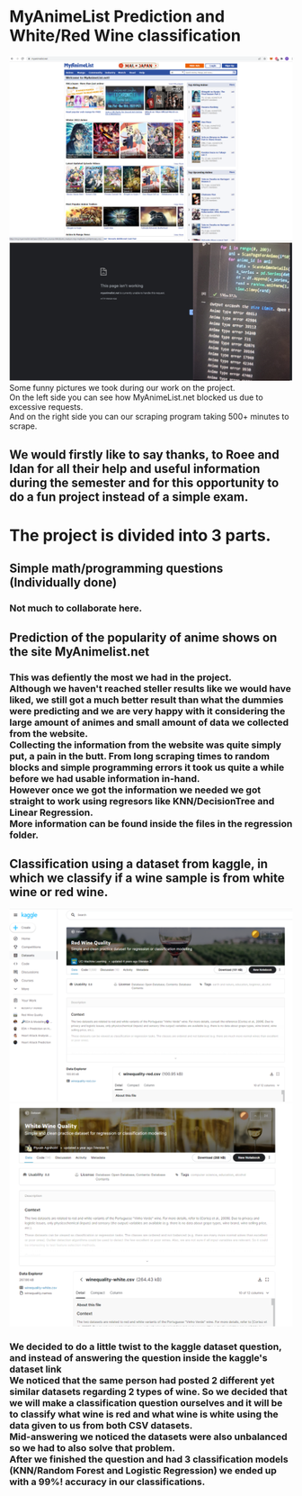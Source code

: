 # MyAnimeList Prediction and White/Red Wine classification
![plot](https://github.com/TamirIsCool/DataScIntro/blob/main/photos/mal_pic.PNG)
![plot](https://github.com/TamirIsCool/DataScIntro/blob/main/photos/mal_dead.PNG)
Some funny pictures we took during our work on the project. <br> On the left side you can see how MyAnimeList.net blocked us due to excessive requests. <br> And on the right side you can our scraping program taking 500+ minutes to scrape.
## We would firstly like to say thanks, to Roee and Idan for all their help and useful information during the semester and for this opportunity to do a fun project instead of a simple exam.
# The project is divided into 3 parts.
## Simple math/programming questions (Individually done)
### Not much to collaborate here.
## Prediction of the popularity of anime shows on the site MyAnimelist.net
### This was defiently the most we had in the project. <br> Although we haven't reached steller results like we would have liked, we still got a much better result than what the dummies were predicting and we are very happy with it considering the large amount of animes and small amount of data we collected from the website. <br> Collecting the information from the website was quite simply put, a pain in the butt. From long scraping times to random blocks and simple programming errors it took us quite a while before we had usable information in-hand. <br> However once we got the information we needed we got straight to work using regresors like KNN/DecisionTree and Linear Regression.<br>More information can be found inside the files in the regression folder.
## Classification using a dataset from kaggle, in which we classify if a wine sample is from white wine or red wine.
![plot](https://github.com/TamirIsCool/DataScIntro/blob/main/photos/red_wine.PNG)
![plot](https://github.com/TamirIsCool/DataScIntro/blob/main/photos/White_Wine.PNG)
### We decided to do a little twist to the kaggle dataset question, and instead of answering the question inside the kaggle's dataset link<br>We noticed that the same person had posted 2 different yet similar datasets regarding 2 types of wine. So we decided that we will make a classification question ourselves and it will be to classify what wine is red and what wine is white using the data given to us from both CSV datasets.<br> Mid-answering we noticed the datasets were also unbalanced so we had to also solve that problem.<br>After we finished the question and had 3 classification models (KNN/Random Forest and Logistic Regression) we ended up with a 99%! accuracy in our classifications.
